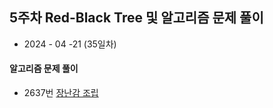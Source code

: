 ## 5주차 Red-Black Tree 및 알고리즘 문제 풀이     

* 2024 - 04 -21 (35일차)      

#### 알고리즘 문제 풀이   
* 2637번 [장난감 조립](https://github.com/dongyeoppp/Jungle_TIL/blob/main/jungle_week05/bk_2637.py)     


